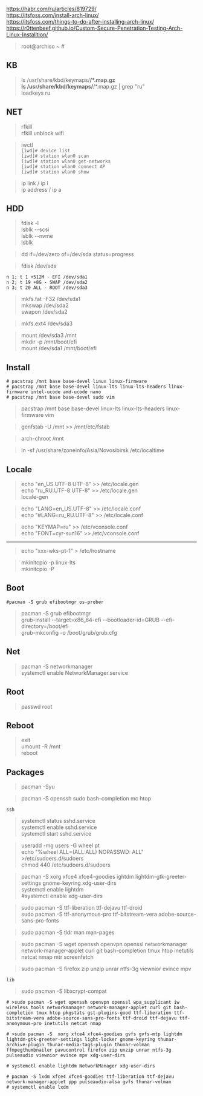 https://habr.com/ru/articles/819729/  
https://itsfoss.com/install-arch-linux/  
https://itsfoss.com/things-to-do-after-installing-arch-linux/  
https://r0ttenbeef.github.io/Custom-Secure-Penetration-Testing-Arch-Linux-Installtion/  

>root@archiso ~ #

KB
---
>
>ls /usr/share/kbd/keymaps/**/*.map.gz  
>ls /usr/share/kbd/keymaps/**/*.map.gz | grep "ru"  
>loadkeys ru  

NET
---
> rfkill  
> rfkill unblock wifi  

> iwctl  
`[iwd]# device list`  
`[iwd]# station wlan0 scan`  
`[iwd]# station wlan0 get-networks`  
`[iwd]# station wlan0 connect AP`  
`[iwd]# station wlan0 show`  

> ip link / ip l  
> ip address / ip a    


HDD
---

>fdisk -l  
>lsblk --scsi  
>lsblk --nvme  
>lsblk  

>dd if=/dev/zero of=/dev/sda status=progress  


>fdisk /dev/sda  

`n 1; t 1 +512M - EFI /dev/sda1`  
`n 2; t 19 +8G - SWAP /dev/sda2`  
`n 3; t 20 ALL - ROOT /dev/sda3` 


> mkfs.fat -F32 /dev/sda1  
> mkswap /dev/sda2  
> swapon /dev/sda2  

> mkfs.ext4 /dev/sda3  


> mount /dev/sda3 /mnt  
> mkdir -p /mnt/boot/efi  
> mount /dev/sda1 /mnt/boot/efi  

Install
---

`# pacstrap /mnt base base-devel linux linux-firmware`  
`# pacstrap /mnt base base-devel linux-lts linux-lts-headers linux-firmware intel-ucode amd-ucode nano`  
`# pacstrap /mnt base base-devel sudo vim`  

> pacstrap /mnt base base-devel linux-lts linux-lts-headers linux-firmware vim   


> genfstab -U /mnt >> /mnt/etc/fstab  

> arch-chroot /mnt  

> ln -sf /usr/share/zoneinfo/Asia/Novosibirsk /etc/localtime  

Locale
---

> echo "en_US.UTF-8 UTF-8" >> /etc/locale.gen  
> echo "ru_RU.UTF-8 UTF-8" >> /etc/locale.gen  
> locale-gen  

> echo "LANG=en_US.UTF-8" >> /etc/locale.conf  
> echo "#LANG=ru_RU.UTF-8" >> /etc/locale.conf  

> echo "KEYMAP=ru" >> /etc/vconsole.conf  
> echo "FONT=cyr-sun16" >> /etc/vconsole.conf  

---

> echo "xxx-wks-pt-1" > /etc/hostname

> mkinitcpio -p linux-lts  
> mkinitcpio -P  




Boot
---

`#pacman -S grub efibootmgr os-prober`  

> pacman -S grub efibootmgr  
> grub-install --target=x86_64-efi --bootloader-id=GRUB --efi-directory=/boot/efi  
> grub-mkconfig -o /boot/grub/grub.cfg  

Net
---

> pacman -S networkmanager  
> systemctl enable NetworkManager.service  

Root
---

> passwd root  

Reboot
---

> exit  
> umount -R /mnt  
> reboot  


Packages
---


> pacman -Syu  

> pacman -S openssh sudo bash-completion mc htop

`ssh`  
> systemctl status sshd.service  
> systemctl enable sshd.service  
> systemctl start sshd.service  


> useradd -mg users -G wheel pt  
> echo "%wheel ALL=(ALL:ALL) NOPASSWD: ALL" >/etc/sudoers.d/sudoers  
> chmod 440 /etc/sudoers.d/sudoers  

> pacman -S xorg xfce4 xfce4-goodies ightdm lightdm-gtk-greeter-settings gnome-keyring xdg-user-dirs  
> systemctl enable lightdm   
> #systemctl enable xdg-user-dirs  

> sudo pacman -S ttf-liberation ttf-dejavu ttf-droid   
> sudo pacman -S ttf-anonymous-pro ttf-bitstream-vera adobe-source-sans-pro-fonts  

> sudo pacman -S tldr man man-pages  

> sudo pacman -S wget openssh openvpn openssl networkmanager network-manager-applet curl git bash-completion tmux htop inetutils netcat nmap mtr screenfetch    

> sudo pacman -S firefox zip unzip unrar ntfs-3g viewnior evince mpv  

`lib`  
> sudo pacman -S libxcrypt-compat  

`# >sudo pacman -S wget openssh openvpn openssl wpa_supplicant iw wireless_tools networkmanager network-manager-applet curl git bash-completion tmux htop pkgstats gst-plugins-good ttf-liberation ttf-bitstream-vera adobe-source-sans-pro-fonts ttf-droid ttf-dejavu ttf-anonymous-pro inetutils netcat nmap `  

`# >sudo pacman -S  xorg xfce4 xfce4-goodies gvfs gvfs-mtp lightdm lightdm-gtk-greeter-settings light-locker gnome-keyring thunar-archive-plugin thunar-media-tags-plugin thunar-volman ffmpegthumbnailer pavucontrol firefox zip unzip unrar ntfs-3g pulseaudio viewnior evince mpv xdg-user-dirs `  

`# systemctl enable lightdm NetworkManager xdg-user-dirs`  

`# pacman -S lxdm xfce4 xfce4-goodies ttf-liberation ttf-dejavu network-manager-applet ppp pulseaudio-alsa gvfs thunar-volman `  
`# systemctl enable lxdm `  


